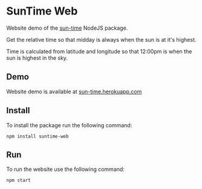 # SunTime Web

Website demo of the [sun-time](https://www.npmjs.com/package/suntime) NodeJS package.

Get the relative time so that midday is always when the sun is at it's highest.

Time is calculated from latitude and longitude so that 12:00pm is when the sun is highest in the sky.

## Demo
Website demo is available at [sun-time.herokuapp.com](https://sun-time.herokuapp.com/)

## Install
To install the package run the following command:
```
npm install suntime-web
```

## Run
To run the website use the following command:
```
npm start
```